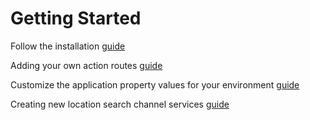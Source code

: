 # Getting Started

Follow the installation [guide](https://github.com/nls-oskari/oskari-server)

Adding your own action routes [guide](https://github.com/nls-oskari/oskari-server/tree/master/service-control)

Customize the application property values for your environment [guide](https://github.com/nls-oskari/oskari-server/blob/master/docs/CustomizingPropertyValues.md)

Creating new location search channel services [guide](https://github.com/nls-oskari/oskari/blob/master/docs/md/backend/searchchannels.md)